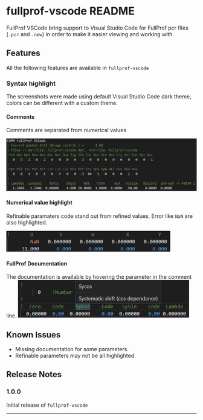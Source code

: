 # fullprof-vscode README

FullProf VSCode bring support to Visual Studio Code for FullProf pcr files (`.pcr` and `.new`) in order to make it easier viewing and working with.

## Features

All the following features are available in `fullprof-vscode`

### Syntax highlight
The screenshots were made using default Visual Studio Code dark theme, colors can be different with a custom theme.

#### Comments

Comments are separated from numerical values

![alt](image/highlight.png)

#### Numerical value highlight
Refinable paramaters code stand out from refined values. Error like `NaN` are also highlighted.

![alt](image/refined_parameters.png)

#### FullProf Documentation
The documentation is available by hovering the parameter in the comment line.
![alt](image/hover.png)

## Known Issues
- Missing documentation for some parameters.
- Refinable parameters may not be all highlighted.

## Release Notes

### 1.0.0

Initial release of `fullprof-vscode`

-----------------------------------------------------------------------------------------------------------
